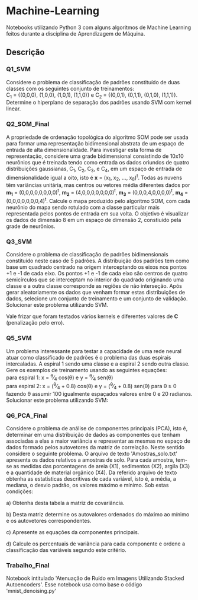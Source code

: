 # Machine-Learning
Notebooks utilizando Python 3 com alguns algoritmos de Machine Learning feitos durante a disciplina de Aprendizagem de Máquina.

## Descrição

### Q1_SVM
Considere o problema de classificação de padrões constituído de duas classes com os
seguintes conjunto de treinamentos: <br />
C<sub>1</sub> = {(0,0,0), (1,0,0), (1,0,1), (1,1,0)} e C<sub>2</sub> = {(0,0,1), (0,1,1), (0,1,0), (1,1,1)}. Determine o 
hiperplano de separação dos padrões usando SVM com kernel linear.

### Q2_SOM_Final
A propriedade de ordenação topológica do algoritmo SOM pode ser usada para formar
uma representação bidimensional abstrata de um espaço de entrada de alta
dimensionalidade. Para investigar esta forma de representação, considere uma grade
bidimensional consistindo de 10x10 neurônios que é treinada tendo como entrada os dados
oriundos de quatro distribuições gaussianas, C<sub>1</sub>, C<sub>2</sub>, C<sub>3</sub>, e C<sub>4</sub>, em um espaço de entrada de
dimensionalidade igual a oito, isto é **x** = (x<sub>1</sub>, x<sub>2</sub>, ..., x<sub>8</sub>)<sup>t</sup>. Todas as nuvens têm variâncias
unitária, mas centros ou vetores média diferentes dados por
**m<sub>1</sub>** = (0,0,0,0,0,0,0,0)<sup>t</sup>, **m<sub>2</sub>** = (4,0,0,0,0,0,0,0)<sup>t</sup>, **m<sub>3</sub>** = (0,0,0,4,0,0,0,0)<sup>t</sup>,
**m<sub>4</sub>** = (0,0,0,0,0,0,0,4)<sup>t</sup>.
Calcule o mapa produzido pelo algoritmo SOM, com cada neurônio do mapa sendo
rotulado com a classe particular mais representada pelos pontos de entrada em sua volta. O
objetivo é visualizar os dados de dimensão 8 em um espaço de dimensão 2, constiuido pela
grade de neurônios.

### Q3_SVM
Considere o problema de classificação de padrões bidimensionais constituído neste
caso de 5 padrões. A distribuição dos padrões tem como base um quadrado centrado na
origem interceptando os eixos nos pontos +1 e -1 de cada eixo. Os pontos +1 e -1 de cada
eixo são centros de quatro semicírculos que se interceptam no interior do quadrado originando
uma classe e a outra classe corresponde as regiões de não interseção. Após gerar
aleatoriamente os dados que venham formar estas distribuições de dados, selecione um conjunto
de treinamento e um conjunto de validação. Solucionar este problema utilizando SVM.

Vale frizar que foram testados vários kernels e diferentes valores de **C** (penalização pelo erro).

### Q5_SVM
Um problema interessante para testar a capacidade de uma rede neural atuar como classificado
de padrões é o problema das duas espirais intercaladas. A espiral 1 sendo uma classe
e a espiral 2 sendo outra classe. Gere os exemplos de treinamento usando as seguintes
equações: <br />
para espiral 1: x = <sup>&theta;</sup>&frasl;<sub>4</sub> cos(&theta;) e y = <sup>&theta;</sup>&frasl;<sub>4</sub> sen(&theta;)<br />
para espiral 2: x = (<sup>&theta;</sup>&frasl;<sub>4</sub> + 0.8) cos(&theta;) e y = (<sup>&theta;</sup>&frasl;<sub>4</sub> + 0.8) sen(&theta;)
para &theta; &#8805; 0<br />
fazendo &theta; assumir 100 igualmente espaçados valores entre 0 e 20 radianos. Solucionar este problema utilizando SVM:

### Q6_PCA_Final
Considere o problema de análise de componentes principais (PCA), isto é, determinar
em uma distribuição de dados as componentes que tenham associadas a elas a maior
variância e representar as mesmas no espaço de dados formado pelos autovetores da matriz
de correlação. Neste sentido considere o seguinte problema.
O arquivo de texto 'Amostras_solo.txt' apresenta os dados relativos a amostras de solo. Para cada amostra, tem-se
as medidas das porcentagens de areia (X1), sedimentos (X2), argila (X3) e a quantidade de
material orgânico (X4). Da referido arquivo de texto obtenha as estatísticas descritivas de cada
variável, isto é, a média, a mediana, o desvio padrão, os valores máximo e mínimo. Sob
estas condições:

a) Obtenha desta tabela a matriz de covariância.

b) Desta matriz determine os autovalores ordenados do máximo ao mínimo e os
autovetores correspondentes.

c) Apresente as equações da componentes principais.

d) Calcule os percentuais de variância para cada componente e ordene a classificação das
variáveis segundo este critério.

### Trabalho_Final
Notebook intitulado 'Atenuação de Ruído em Imagens Utilizando Stacked Autoencoders'. Esse notebook usa como base o código 'mnist_denoising.py'
